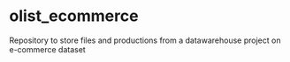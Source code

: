 # olist_ecommerce
Repository to store files and productions from a datawarehouse project on e-commerce dataset
